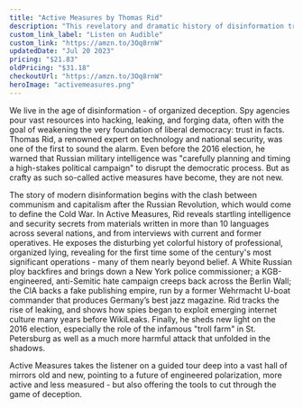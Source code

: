 ```yaml
---
title: "Active Measures by Thomas Rid"
description: "This revelatory and dramatic history of disinformation traces the rise of secret organized deception operations from the interwar period to contemporary internet troll farms."
custom_link_label: "Listen on Audible"
custom_link: "https://amzn.to/3Oq8rnW"
updatedDate: "Jul 20 2023"
pricing: "$21.83"
oldPricing: "$31.18"
checkoutUrl: "https://amzn.to/3Oq8rnW"
heroImage: "activemeasures.png"
---
```


We live in the age of disinformation - of organized deception. Spy agencies pour vast resources into hacking, leaking, and forging data, often with the goal of weakening the very foundation of liberal democracy: trust in facts. Thomas Rid, a renowned expert on technology and national security, was one of the first to sound the alarm. Even before the 2016 election, he warned that Russian military intelligence was "carefully planning and timing a high-stakes political campaign" to disrupt the democratic process. But as crafty as such so-called active measures have become, they are not new. 

The story of modern disinformation begins with the clash between communism and capitalism after the Russian Revolution, which would come to define the Cold War. In Active Measures, Rid reveals startling intelligence and security secrets from materials written in more than 10 languages across several nations, and from interviews with current and former operatives. He exposes the disturbing yet colorful history of professional, organized lying, revealing for the first time some of the century's most significant operations - many of them nearly beyond belief. A White Russian ploy backfires and brings down a New York police commissioner; a KGB-engineered, anti-Semitic hate campaign creeps back across the Berlin Wall; the CIA backs a fake publishing empire, run by a former Wehrmacht U-boat commander that produces Germany’s best jazz magazine. Rid tracks the rise of leaking, and shows how spies began to exploit emerging internet culture many years before WikiLeaks. Finally, he sheds new light on the 2016 election, especially the role of the infamous "troll farm" in St. Petersburg as well as a much more harmful attack that unfolded in the shadows.

Active Measures takes the listener on a guided tour deep into a vast hall of mirrors old and new, pointing to a future of engineered polarization, more active and less measured - but also offering the tools to cut through the game of deception.
